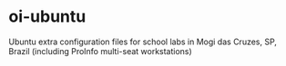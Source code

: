 # oi-ubuntu
Ubuntu extra configuration files for school labs in Mogi das Cruzes, SP, Brazil (including ProInfo multi-seat workstations)
